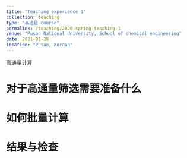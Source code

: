 ```yaml
---
title: "Teaching experience 1"
collection: teaching
type: "高通量 course"
permalink: /teaching/2020-spring-teaching-1
venue: "Pusan National University, School of chemical engineering"
date: 2021-01-28
location: "Pusan, Korean"
---
```


高通量计算.

对于高通量筛选需要准备什么
======
     
如何批量计算
======

结果与检查
======
